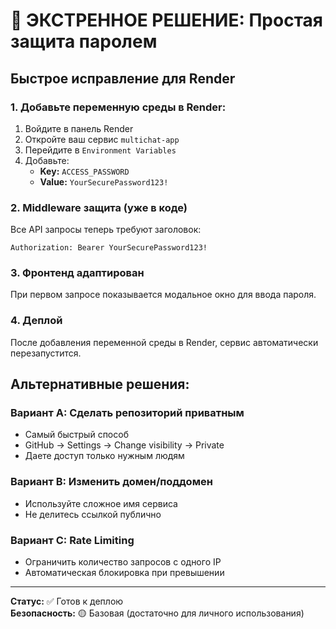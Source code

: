 # 🔐 ЭКСТРЕННОЕ РЕШЕНИЕ: Простая защита паролем

## Быстрое исправление для Render

### 1. Добавьте переменную среды в Render:

1. Войдите в панель Render
2. Откройте ваш сервис `multichat-app`
3. Перейдите в `Environment Variables`
4. Добавьте:
   - **Key:** `ACCESS_PASSWORD`
   - **Value:** `YourSecurePassword123!`

### 2. Middleware защита (уже в коде)

Все API запросы теперь требуют заголовок:
```
Authorization: Bearer YourSecurePassword123!
```

### 3. Фронтенд адаптирован

При первом запросе показывается модальное окно для ввода пароля.

### 4. Деплой

После добавления переменной среды в Render, сервис автоматически перезапустится.

## Альтернативные решения:

### Вариант A: Сделать репозиторий приватным
- Самый быстрый способ
- GitHub → Settings → Change visibility → Private
- Даете доступ только нужным людям

### Вариант B: Изменить домен/поддомен
- Используйте сложное имя сервиса
- Не делитесь ссылкой публично

### Вариант C: Rate Limiting
- Ограничить количество запросов с одного IP
- Автоматическая блокировка при превышении

---

**Статус:** ✅ Готов к деплою  
**Безопасность:** 🟡 Базовая (достаточно для личного использования)
